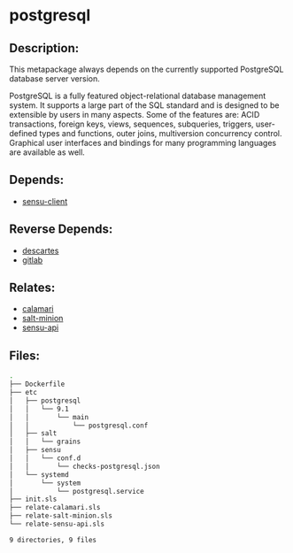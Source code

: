# postgresql

## Description:

This metapackage always depends on the currently supported PostgreSQL database server version.

PostgreSQL is a fully featured object-relational database management system.  It supports a large part of the SQL standard and is designed to be extensible by users in many aspects.  Some of the features are: ACID transactions, foreign keys, views, sequences, subqueries, triggers, user-defined types and functions, outer joins, multiversion concurrency control.  Graphical user interfaces and bindings for many programming languages are available as well.

## Depends:

  -  [sensu-client](salt/sensu-client)

## Reverse Depends:

  -  [descartes](salt/descartes)
  -  [gitlab](salt/gitlab)

## Relates:

  -  [calamari](salt/calamari)
  -  [salt-minion](salt/salt-minion)
  -  [sensu-api](salt/sensu-api)

## Files:

```bash
.
├── Dockerfile
├── etc
│   ├── postgresql
│   │   └── 9.1
│   │       └── main
│   │           └── postgresql.conf
│   ├── salt
│   │   └── grains
│   ├── sensu
│   │   └── conf.d
│   │       └── checks-postgresql.json
│   └── systemd
│       └── system
│           └── postgresql.service
├── init.sls
├── relate-calamari.sls
├── relate-salt-minion.sls
└── relate-sensu-api.sls

9 directories, 9 files
```
